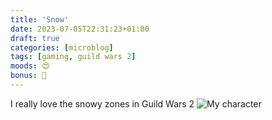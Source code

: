 ```yaml
---
title: 'Snow'
date: 2023-07-05T22:31:23+01:00
draft: true
categories: [microblog]
tags: [gaming, guild wars 2] 
moods: 😍
bonus: 📧
---
```

I really love the snowy zones in Guild Wars 2 
![My character](https://files.mastodon.social/cache/media_attachments/files/110/663/083/499/529/231/small/99cd32add2a266dc.jpg)